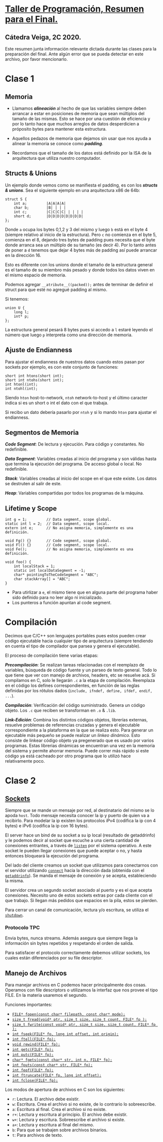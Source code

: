 # [Taller de Programación, Resumen para el Final.](https://jonathan-r0.github.io/taller.html)
## Cátedra Veiga, 2C 2020. 

Este resumen junta información relevante dictada durante las clases para la preparación del final. Ante algún error que se pueda detectar en este archivo, por favor mencionarlo.

# Clase 1

## Memoria

- Llamamos ***alineación*** al hecho de que las variables siempre deben arrancar a estar en posiciones de memoria que sean múltiplos del tamaño de las mismas. Esto se hace por una cuestión de eficiencia y por lo tanto hace que muchos arreglos de datos desperdicien a próposito bytes para mantener esta estructura. 

- Aquellos pedazos de memoria que dejamos sin usar que nos ayuda a alinear la memoria se conoce como ***padding***.

- Recordamos que el tamaño de los datos está definido por la ISA de la arquitectura que utiliza nuestro computador.

## Structs & Unions

Un ejemplo donde vemos como se manifiesta el padding, es con los ***structs & unions***. Sea el siguiente ejemplo en una arquitectura x86 de 64b:

```
struct S {
    int a;         |A|A|A|A|
    char b;        |B| | | |
    int c;         |C|C|C|C| | | | |
    short d;       |D|D|D|D|D|D|D|D|
};                
```

Donde `a` ocupa los bytes 0,1,2 y 3 del mismo y luego `b` está en el byte 4 (siempre relativo al inicio de la estructura). Pero `c` no comienza en el byte 5, comienza en el 8, dejando tres bytes de padding pues necesita que el byte donde arranca sea un múltiplo de su tamaño (es decir 4). Por lo tanto antes de poner a `d` tenemos que dejar 4 bytes más de padding así puede arrancar en la dirección 16.

Esto es diferente con los unions donde el tamaño de la estructura general es el tamaño de su miembro más pesado y donde todos los datos viven en el mismo espacio de memoria.

Podemos agregar `__atribute__((packed));` antes de terminar de definir el struct para que esté no agregué padding al mismo.

Si tenemos: 

```
union U {
    long l;
    int* p;
};
```

La estructura general pesará 8 bytes pues si accedo a `l` estaré leyendo el número que luego `p` interpreta como una dirección de memoria.

## Ajuste de Endianness

Para ajustar el endianness de nuestros datos cuando estos pasan por sockets por ejemplo, es con este conjunto de funciones:

````
short int htons(short int);
short int ntohs(short int);
int htonl(int);
int ntohl(int);
````

Siendo `hton` host-to-network, `ntoh` network-to-host y el último caracter indica si es un short o int el dato con el que trabaja.

Si recibo un dato debería pasarlo por `ntoh` y si lo mando `hton` para ajustar el endianness.

## Segmentos de Memoria

***Code Segment***: De lectura y ejecución. Para código y constantes. No redefinible.

***Data Segment***: Variables creadas al inicio del programa y son válidas hasta que termina la ejecución del programa. De acceso global o local. No redefinible.

***Stack***: Variables creadas al inicio del scope en el que este existe. Los datos se destruten al salir de este.

***Heap***: Variables compartidas por todos los programas de la máquina.

## Lifetime y Scope

```
int g = 1;         // Data segment, scope global.
static int l = 2;  // Data segment, scope local.
extern int e;      // No asigna memoria, simplemente es una definición. 

void Fg() {}       // Code segment, scope global. 
void Fl() {}       // Code segment, scope local.
void Fe();         // No asigna memoria, simplemente es una definición.

void foo() {
    int localStack = 1;
    static int localDataSegment = -1;
    char* pointingToTheCodeSegment = "ABC";
    char stackArray[] = "ABC";
}

```

- Para utirlizar a `e`, el mismo tiene que en alguna parte del programa haber sido definido para no leer algo ni inicializado.
- Los punteros a función apuntan al code segment.

# Compilación

Decimos que C/C++ son lenguajes portables pues estos pueden crear código ejecutable hacia cualquier tipo de arquitectura (siempre tendiendo en cuenta el tipo de compilador que parsea y genera el ejecutable).

El proceso de compilación tiene varias etapas:

***Precompilación***: Se realizan tareas relacionadas con el reemplazo de variables, búsqueda de código fuente y un parseo de texto general. Todo lo que tiene que ver con manejo de archivos, headers, etc se resuelve acá. Si compilamos en C, solo le llegarán `.c` a la etapa de compilación. Reemplaza en el código los defines correspondientes, en función de las reglas definidas por los rótulos dados (`include, ifndef, define, ifdef, endif, ...`).

***Compilación***: Verificación del código suministrado. Genera un código objeto. Los `.c` que reciben se transforman en `.o` & `.lib`.

***Link-Edición***: Combina los distintos códigos objetos, librerías externas, resuelve problemas de referencias cruzadas y genera el ejecutable correspondiente a la plataforma en la que se realiza esto. Para generar un ejecutable más pequeño se puede realizar un *linkeo dinámico*. Esto consiste de linkear código objeto ya pregenerado que es usado por varios programas. Estas librerias dinámicas se encuentran una vez en la memoria del sistema y permite ahorrar memoria. Puede correr más rápido si este código ya está cacheado por otro programa que lo utilizó hace relativamente poco.

# Clase 2

## [Sockets](https://raw.githubusercontent.com/Jonathan-R0/TallerDeProgramacion/master/TP1-9508/common_socket.c)

Siempre que se mande un mensaje por red, al destinatario del mismo se lo apoda `host`. Todo mensaje necesita conocer la ip y puerto de quien va a recibirlo. Para modelar la ip existen los protocolos iPv4 (codifica la ip con 4 bytes) e iPv6 (codifica la ip con 16 bytes).

El server hace un bind de su socket a su ip local (resultado de getaddrinfo) y le podemos decir al socket que escuche a una cierta cantidad de conexiones entrantes, a través de [`listen`](https://man7.org/linux/man-pages/man2/listen.2.html) por el sistema operativo. A este socket le pueden llegar conexiones que puede aceptar o no, y hasta entonces bloqueará la ejecución del programa.

Del lado del cliente creamos un socket que utilizamos para conectarnos con el servidor utilizando [`connect`](https://man7.org/linux/man-pages/man2/connect.2.html) hacia la dirección dada (obtenida con el [`getaddrinfo`](https://man7.org/linux/man-pages/man3/getaddrinfo.3.html)). Se manda el mensaje de conexión y se acepta, estableciendo la misma.

El servidor crea un segundo socket asociado al puerto y es el que acepta conexiones. Necesito uno de estos sockets extras por cada cliente con el que trabajo. Si llegan más pedidos que espacios en la pila, estos se pierden.

Para cerrar un canal de comunicación, lectura y/o escritura, se utiliza el [`shutdown`](https://man7.org/linux/man-pages/man2/shutdown.2.html).

### Protocolo TPC

Envia bytes, nunca streams. Además asegura que siempre llega la información sin bytes repetidos y respetando el orden de salida. 

Para satisfacer el protocolo correctamente debemos utilizar sockets, los cuales están diferenciados por su file descriptor. 

## Manejo de Archivos

Para manejar archivos en C podemos hacer principalmente dos cosas. Operamos con file descriptors o utilizamos la interfaz que nos provee el tipo FILE. En la materia usaremos el segundo.

Funciones importantes:

- [`FILE* fopen(const char* filepath, const char* mode);`](https://www.cplusplus.com/reference/cstdio/fopen/)
- [`size_t fread(void* ptr, size_t size, size_t count, FILE* fp );`](https://www.cplusplus.com/reference/cstdio/fread/)
- [`size_t fwrite(const void* ptr, size_t size, size_t count, FILE* fp );`](https://www.cplusplus.com/reference/cstdio/fwrite)
- [`int fseek(FILE* fp, long int offset, int origin);`](https://www.cplusplus.com/reference/cstdio/fseek/)
- [`int ftell(FILE* fp);`](https://www.cplusplus.com/reference/cstdio/ftell/)
- [`void rewind(FILE* fp);`](https://www.cplusplus.com/reference/cstdio/rewind/)
- [`int getc(FILE* fp);`](https://www.cplusplus.com/reference/cstdio/getc/)
- [`int putc(FILE* fp);`](https://www.cplusplus.com/reference/cstdio/putc/)
- [`char* fgets(const char* str, int n, FILE* fp);`](https://www.cplusplus.com/reference/cstdio/fgets/)
- [`int fputs(const char* str, FILE* fp);`](https://www.cplusplus.com/reference/cstdio/fputs/)
- [`int feof(FILE* fp);`](https://www.cplusplus.com/reference/cstdio/feof/)
- [`int ftruncate(FILE* fp, long int offset);`](https://linux.die.net/man/2/ftruncate)
- [`int fclose(FILE* fp);`](https://www.cplusplus.com/reference/cstdio/fclose/)

Los modos de apertura de archivos en C son los siguientes:

- `r`: Lectura. El archivo debe existir.
- `w`: Escritura. Crea el archivo si no existe, de lo contrario lo sobreescribe.
- `a`: Escritura al final. Crea el archivo si no existe.
- `r+`: Lectura y escritura al principio. El archivo debe existir.
- `w+`: Lectura y escritura. Sobreescribe el archivo si existe.
- `a+`: Lectura y escritura al final del mismo.
- `b`: Para que se trabajen sobre archivos binarios.
- `t`: Para archivos de texto.
